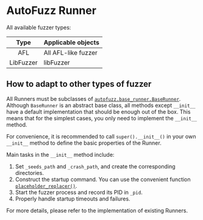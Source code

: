 # AutoFuzz Runner

All available fuzzer types:

|   Type    | Applicable objects  |
| :-------: | ------------------- |
|    AFL    | All AFL-like fuzzer |
| LibFuzzer | libFuzzer           |

## How to adapt to other types of fuzzer

All Runners must be subclasses of [`autofuzz.base_runner.BaseRunner`](/autofuzz/base_runner.py). Although `BaseRunner` is an abstract base class, all methods except `__init__` have a default implementation that should be enough out of the box. This means that for the simplest cases, you only need to implement the `__init__` method.

For convenience, it is recommended to call `super().__init__()` in your own `__init__` method to define the basic properties of the Runner.

Main tasks in the `__init__` method include:

1. Set `_seeds_path` and `_crash_path`, and create the corresponding directories.
2. Construct the startup command. You can use the convenient function [`placeholder_replacer()`](/autofuzz/utils/placeholder_replacer.py).
3. Start the fuzzer process and record its PID in `_pid`.
4. Properly handle startup timeouts and failures.

For more details, please refer to the implementation of existing Runners.
